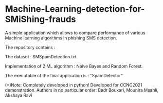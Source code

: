 # Machine-Learning-detection-for-SMiShing-frauds 

A simple application which allows to compare performance of various Machine learning algorithms in phishing SMS detection.

The repository contains :

The dataset : SMSpamDetection.txt

Implementation of 2 ML algorithm : Naive Bayes and Random Forest.

The executable of the final application is : "SpamDetector"

(*)Note: Completely developed in python!
Developed for CCNC2021 demonstration. Authors in no particular order: Badr Boukari, Mounira Msahli, Akshaya Ravi
